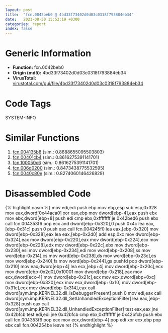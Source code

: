 ```yaml
---
layout: post
title:  "fcn.0042beb0 @ 4bd33f73402d0d03c0318f793884eb34"
date:   2021-08-30 15:52:19 +0300
categories: report
index: false
---
```


# Generic Information
- **Function:** fcn.0042beb0
- **Origin (md5):** 4bd33f73402d0d03c0318f793884eb34
- **VirusTotal:** [virustotal.com/gui/file/4bd33f73402d0d03c0318f793884eb34][virustotal_ref]

# Code Tags
<span class="tag" id="SYSTEM-INFO">SYSTEM-INFO</span>


# Similar Functions

1. [fcn.004135b8][similar_1_ref] (sim.: 0.8688655095503803)
2. [fcn.00401cb4][similar_2_ref] (sim.: 0.8616275391141701)
3. [fcn.100050c6][similar_3_ref] (sim.: 0.8616275391141701)
4. [fcn.006d0200][similar_4_ref] (sim.: 0.8473438775532595)
5. [fcn.0040c80e][similar_5_ref] (sim.: 0.8274060146426829)


# Disassembled Code

{% highlight nasm %}
mov edi,edi
push ebp
mov ebp,esp
sub esp,0x328
mov eax,dword[0x44aca0]
xor eax,ebp
mov dword[ebp-4],eax
push ebx
mov ebx,dword[ebp+8]
push edi
cmp ebx,0xffffffff
je 0x42bed6
push ebx
call fcn.004353f6
pop ecx
and dword[ebp-0x320],0
push 0x4c
lea eax,[ebp-0x31c]
push 0
push eax
call fcn.004245f0
lea eax,[ebp-0x320]
mov dword[ebp-0x328],eax
lea eax,[ebp-0x2d0]
add esp,0xc
mov dword[ebp-0x324],eax
mov dword[ebp-0x220],eax
mov dword[ebp-0x224],ecx
mov dword[ebp-0x228],edx
mov dword[ebp-0x22c],ebx
mov dword[ebp-0x230],esi
mov dword[ebp-0x234],edi
mov word[ebp-0x208],ss
mov word[ebp-0x214],cs
mov word[ebp-0x238],ds
mov word[ebp-0x23c],es
mov word[ebp-0x240],fs
mov word[ebp-0x244],gs
pushfd
pop dword[ebp-0x210]
mov eax,dword[ebp+4]
lea ecx,[ebp+4]
mov dword[ebp-0x20c],ecx
mov dword[ebp-0x2d0],0x10001
mov dword[ebp-0x218],eax
mov ecx,dword[ecx-4]
mov dword[ebp-0x21c],ecx
mov ecx,dword[ebp+0xc]
mov dword[ebp-0x320],ecx
mov ecx,dword[ebp+0x10]
mov dword[ebp-0x31c],ecx
mov dword[ebp-0x314],eax
call dword[sym.imp.KERNEL32.dll_IsDebuggerPresent]
push 0
mov edi,eax
call dword[sym.imp.KERNEL32.dll_SetUnhandledExceptionFilter]
lea eax,[ebp-0x328]
push eax
call dword[sym.imp.KERNEL32.dll_UnhandledExceptionFilter]
test eax,eax
jne 0x42bfcb
test edi,edi
jne 0x42bfcb
cmp ebx,0xffffffff
je 0x42bfcb
push ebx
call fcn.004353f6
pop ecx
mov ecx,dword[ebp-4]
pop edi
xor ecx,ebp
pop ebx
call fcn.004254be
leave
ret
{% endhighlight %}


[similar_1_ref]: /report/fcn.004135b8@a1c6b07868a0eea8f4ee5a872aa71909
[similar_2_ref]: /report/fcn.00401cb4@eb7f7fa38880dd66bab8caf5987e5b1a
[similar_3_ref]: /report/fcn.100050c6@dc3e2cdf680078d293de3e2d92ba613c
[similar_4_ref]: /report/fcn.006d0200@d65363c7c6c188277432c9e4251c44e5
[similar_5_ref]: /report/fcn.0040c80e@c306da4f141a92c569dc12829e8ed848
[virustotal_ref]: https://www.virustotal.com/gui/file/4bd33f73402d0d03c0318f793884eb34